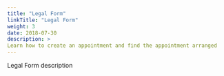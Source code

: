 ```yaml
---
title: "Legal Form"
linkTitle: "Legal Form"
weight: 3
date: 2018-07-30
description: >
Learn how to create an appointment and find the appointment arranged
---
```


Legal Form description
